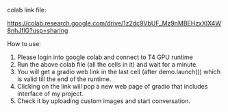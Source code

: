 colab link file:

https://colab.research.google.com/drive/1z2dc9VbUF_Mz9nMBEHzxXIX4W8nhJflG?usp=sharing

How to use:
1. Please login into google colab and connect to T4 GPU runtime
2. Run the above colab file (all the cells in it) and wait for a minute.
3. You will get a gradio web link in the last cell (after demo.launch()) which is valid till the end of the runtime.
4. Clicking on the link will pop a new web page of gradio that includes interface of my project.
5. Check it by uploading custom images and start conversation.

